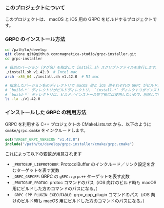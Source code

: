 ### このプロジェクトについて

このプロジェクトは、 macOS と iOS 用の GRPC をビルドするプロジェクトです。

### GRPC のインストール方法

```sh
cd /path/to/develop
git clone git@github.com:magnetica-studio/grpc-installer.git
cd grpc-installer

# 目的のバージョン（タグ名）を指定して install.sh スクリプトファイルを実行します。
./install.sh v1.42.0  # Intel mac
arch -x86_64 ./install.sh v1.42.0  # M1 mac

# 指定したバージョン名のディレクトリで macOS 用と iOS 用それぞれの GRPC がビルド／インストールされます。
# `build-*` ディレクトリがビルドディレクトリ、 `install-*` ディレクトリがインストールディレクトリになります。
# `build-*` ディレクトリは、ビルド／インストール完了後には使用しないので、削除しても問題ありません。
ls -la ./v1.42.0
```

### インストールした GRPC の利用方法

GRPC を利用する C++ プロジェクトの CMakeLists.txt から、以下のように `cmake/grpc.cmake` をインクルードします。

```cmake
set(TARGET_GRPC_VERSION "v1.42.0")
include("/path/to/develop/grpc-installer/cmake/grpc.cmake")
```

これによって以下の変数が用意されます

* `_PROTOBUF_LIBPROTOBUF`: ProtocolBuffer のインクルード／リンク設定を含むターゲットを表す変数
* `_GRPC_GRPCPP`: GRPC の `gRPC::grpc++` ターゲットを表す変数
* `_PROTOBUF_PROTOC`: protoc コマンドのパス（iOS 向けのビルド時も macOS 用にビルドした方のコマンドのパスになる。）
* `_GRPC_CPP_PLUGIN_EXECUTABLE`: grpc_cpp_plugin コマンドのパス（iOS 向けのビルド時も macOS 用にビルドした方のコマンドのパスになる。）
